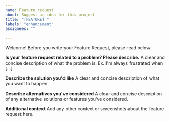 ```yaml
---
name: Feature request
about: Suggest an idea for this project
title: "[FEATURE] "
labels: "enhancement"
assignees: ""

---
```


Welcome! Before you write your Feature Request, please read below:

**Is your feature request related to a problem? Please describe.**
A clear and concise description of what the problem is. Ex. I'm always frustrated when [...]

**Describe the solution you'd like**
A clear and concise description of what you want to happen.

**Describe alternatives you've considered**
A clear and concise description of any alternative solutions or features you've considered.

**Additional context**
Add any other context or screenshots about the feature request here.
